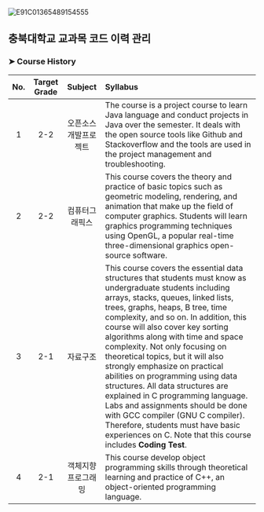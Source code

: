 ![E91C01365489154555](https://user-images.githubusercontent.com/56868605/194696409-f590d5c3-88ea-4b7d-9141-020c10046924.jpg)

## 충북대학교 교과목 코드 이력 관리

### ➤ Course History

| No. | Target Grade | Subject | Syllabus |
| :-: | :-: | :-: | :- |
| 1 | 2-2 | 오픈소스개발프로젝트 | The course is a project course to learn Java language and conduct projects in Java over the semester. It deals with the open source tools like Github and Stackoverflow and the tools are used in the project management and troubleshooting. |
| 2 | 2-2 | 컴퓨터그래픽스 | This course covers the theory and practice of basic topics such as geometric modeling, rendering, and animation that make up the field of computer graphics. Students will learn graphics programming techniques using OpenGL, a popular real-time three-dimensional graphics open-source software. |
| 3 | 2-1 | 자료구조 | This course covers the essential data structures that students must know as undergraduate students including arrays, stacks, queues, linked lists, trees, graphs, heaps, B tree, time complexity, and so on. In addition, this course will also cover key sorting algorithms along with time and space complexity. Not only focusing on theoretical topics, but it will also strongly emphasize on practical abilities on programming using data structures. All data structures are explained in C programming language. Labs and assignments should be done with GCC compiler (GNU C compiler). Therefore, students must have basic experiences on C. Note that this course includes **Coding Test**. |
| 4 | 2-1 | 객체지향 프로그래밍 | This course develop object programming skills through theoretical learning and practice of C++, an object-oriented programming language. |
